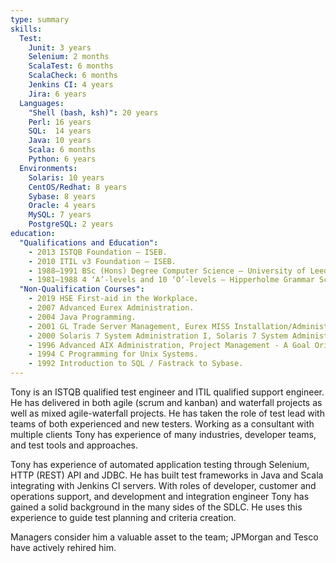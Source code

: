 ```yaml
---
type: summary
skills:
  Test:
    Junit: 3 years
    Selenium: 2 months
    ScalaTest: 6 months
    ScalaCheck: 6 months
    Jenkins CI: 4 years
    Jira: 6 years
  Languages:
    "Shell (bash, ksh)": 20 years
    Perl: 16 years
    SQL:  14 years
    Java: 10 years
    Scala: 6 months
    Python: 6 years
  Environments:
    Solaris: 10 years
    CentOS/Redhat: 8 years
    Sybase: 8 years
    Oracle: 4 years
    MySQL: 7 years
    PostgreSQL: 2 years
education:
  "Qualifications and Education":
    - 2013 ISTQB Foundation — ISEB.
    - 2010 ITIL v3 Foundation — ISEB.
    - 1988–1991 BSc (Hons) Degree Computer Science — University of Leeds, W. Yorkshire.
    - 1981–1988 4 ‘A’-levels and 10 ‘O’-levels — Hipperholme Grammar School, W. Yorkshire.
  "Non-Qualification Courses":
    - 2019 HSE First-aid in the Workplace.
    - 2007 Advanced Eurex Administration.
    - 2004 Java Programming.
    - 2001 GL Trade Server Management, Eurex MISS Installation/Administration, Eurex Clearing.
    - 2000 Solaris 7 System Administration I, Solaris 7 System Administration II.
    - 1996 Advanced AIX Administration, Project Management - A Goal Oriented Approach.
    - 1994 C Programming for Unix Systems.
    - 1992 Introduction to SQL / Fastrack to Sybase.
---
```

Tony is an ISTQB qualified test engineer and ITIL qualified support engineer. He has delivered in both agile (scrum and kanban) and waterfall projects
as well as mixed agile-waterfall projects. He has taken the role of test lead with teams of both experienced and new testers. Working as a consultant
with multiple clients Tony has experience of many industries, developer teams, and test tools and approaches.

Tony has experience of automated application testing through Selenium, HTTP (REST) API and JDBC. He has built test frameworks in Java and Scala
integrating with Jenkins CI servers. With roles of developer, customer and operations support, and development and integration engineer Tony has
gained a solid background in the many sides of the SDLC. He uses this experience to guide test planning and criteria creation.

Managers consider him a valuable asset to the team; JPMorgan and Tesco have actively rehired him.
